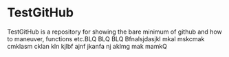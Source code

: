 TestGitHub
==========

TestGitHub is a repository for showing the bare minimum of github and how to maneuver, functions etc.BLQ BLQ BLQ Bfnalsjdasjkl mkal mskcmak cmklasm cklan kln kjlbf ajnf jkanfa nj aklmg mak mamkQ
